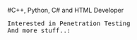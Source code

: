 #C++, Python, C# and HTML Developer
<pre>
Interested in Penetration Testing
And more stuff..:
</pre>
